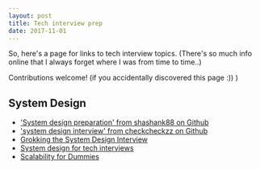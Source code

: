 ```yaml
---
layout: post
title: Tech interview prep
date: 2017-11-01
---
```


So, here's a page for links to tech interview topics. (There's so much info online that I always forget where I was from time to time..)

Contributions welcome! (if you accidentally discovered this page :)) )

## System Design
* ['System design preparation' from shashank88 on Github](https://github.com/shashank88/system_design)
* ['system design interview' from checkcheckzz on Github](https://github.com/checkcheckzz/system-design-interview)
* [Grokking the System Design Interview](https://www.educative.io/collection/5668639101419520/5649050225344512)
* [System design for tech interviews](https://www.hiredintech.com/classrooms/system-design/lesson/52)
* [Scalability for Dummies](http://www.lecloud.net/post/7295452622/scalability-for-dummies-part-1-clones)
